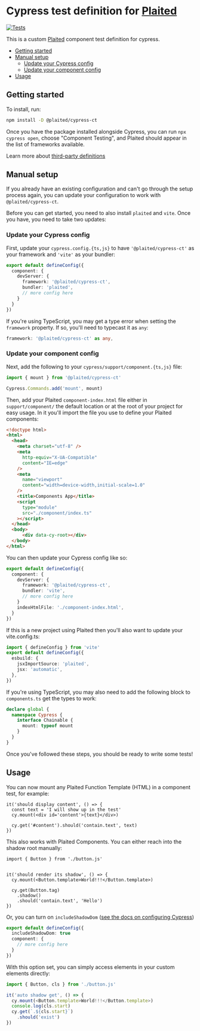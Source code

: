 # Cypress test definition for [Plaited](https://github.com/plaited/plaited)

[![Tests](https://github.com/plaited/cypress-ct/actions/workflows/tests.yml/badge.svg)](https://github.com/plaited/cypress-ct/actions/workflows/tests.yml)


This is a custom [Plaited](https://github.com/plaited/plaited) component test definition for cypress.

* [Getting started]
* [Manual setup]
  * [Update your Cypress config]
  * [Update your component config]
* [Usage]

[Getting started]: #getting-started
## Getting started
To install, run:
```bash
npm install -D @plaited/cypress-ct
```

Once you have the package installed alongside Cypress, you can run `npx cypress open`, choose "Component Testing", and Plaited should appear in the list of frameworks available.

Learn more about [third-party definitions](https://docs.cypress.io/guides/component-testing/third-party-definitions)

[Manual setup]: #manual-setup
## Manual setup
If you already have an existing configuration and can't go through the setup process again, you can update your configuration to work with `@plaited/cypress-ct`.

Before you can get started, you need to also install `plaited` and `vite`.  Once you have, you need to take two updates:

[Update your Cypress config]: #update-your-cypress-config
### Update your Cypress config
First, update your `cypress.config.{ts,js}` to have `'@plaited/cypress-ct'` as your framework and `'vite'` as your bundler:
```ts
export default defineConfig({
  component: {
    devServer: {
      framework: '@plaited/cypress-ct',
      bundler: 'plaited',
      // more config here
    }
  }
})
```

If you're using TypeScript, you may get a type error when setting the `framework` property.  If so, you'll need to typecast it as `any`:
```ts
framework: '@plaited/cypress-ct' as any,
```

[Update your component config]: #update-your-component-config
### Update your component config
Next, add the following to your `cypress/support/component.{ts,js}` file:
```ts
import { mount } from '@plaited/cypress-ct'

Cypress.Commands.add('mount', mount)
```

Then, add your Plaited `component-index.html` file either in `support/component/` the default location or at the root of your project for easy usage. In it you'll import the file you use to define your Plaited components:
```html
<!doctype html>
<html>
  <head>
    <meta charset="utf-8" />
    <meta
      http-equiv="X-UA-Compatible"
      content="IE=edge"
    />
    <meta
      name="viewport"
      content="width=device-width,initial-scale=1.0"
    />
    <title>Components App</title>
    <script
      type="module"
      src="./component/index.ts"
    ></script>
  </head>
  <body>
      <div data-cy-root></div>
  </body>
</html>
```

You can then update your Cypress config like so:
```ts
export default defineConfig({
  component: {
    devServer: {
      framework: '@plaited/cypress-ct',
      bundler: 'vite',
      // more config here
    }
    indexHtmlFile: './component-index.html',
  }
})
```

If this is a new project using Plaited then you'll also want to update your vite.config.ts:

```ts
import { defineConfig } from 'vite'
export default defineConfig({
  esbuild: {
    jsxImportSource: 'plaited',
    jsx: 'automatic',
  },
})

```

If you're using TypeScript, you may also need to add the following block to `components.ts` get the types to work:
```ts
declare global {
  namespace Cypress {
    interface Chainable {
      mount: typeof mount
    }
  }
}
```

Once you've followed these steps, you should be ready to write some tests!

[Usage]: #usage
## Usage
You can now mount any Plaited Function Template (HTML) in a component test, for example:
```tsx
it('should display content', () => {
  const text = 'I will show up in the test'
  cy.mount(<div id='content'>{text}</div>)

  cy.get('#content').should('contain.text', text)
})
```

This also works with Plaited  Components.  You can either reach into the shadow root manually:
```tsx
import { Button } from './button.js'


it('should render its shadow', () => {
  cy.mount(<Button.template>World!!!</Button.template>)

  cy.get(Button.tag)
    .shadow()
    .should('contain.text', 'Hello')
})
```

Or, you can turn on `includeShadowDom` ([see the docs on configuring Cypress](https://docs.cypress.io/guides/references/configuration#Global))
```ts
export default defineConfig({
  includeShadowDom: true
  component: {
    // more config here
  }
})
```

With this option set, you can simply access elements in your custom elements directly:
```ts
import { Button, cls } from './button.js'

it('auto shadow get', () => {
  cy.mount(<Button.template>World!!!</Button.template>)
  console.log(cls.start)
  cy.get(`.${cls.start}`)
    .should('exist')
})
```
